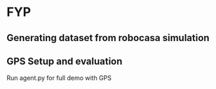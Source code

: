 # FYP

## Generating dataset from robocasa simulation

## GPS Setup and evaluation
Run agent.py for full demo with GPS
